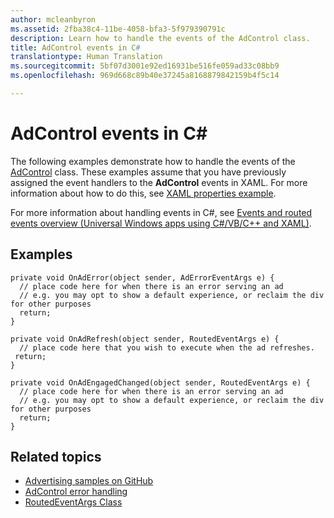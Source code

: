 ```yaml
---
author: mcleanbyron
ms.assetid: 2fba38c4-11be-4058-bfa3-5f979390791c
description: Learn how to handle the events of the AdControl class.
title: AdControl events in C#
translationtype: Human Translation
ms.sourcegitcommit: 5bf07d3001e92ed16931be516fe059ad33c08bb9
ms.openlocfilehash: 969d668c89b40e37245a8168879842159b4f5c14

---
```


# AdControl events in C\# #  




The following examples demonstrate how to handle the events of the [AdControl](https://msdn.microsoft.com/library/windows/apps/microsoft.advertising.winrt.ui.adcontrol.aspx) class. These examples assume that you have previously assigned the event handlers to the **AdControl** events in XAML. For more information about how to do this, see [XAML properties example](xaml-properties-example.md).

For more information about handling events in C#, see [Events and routed events overview (Universal Windows apps using C#/VB/C++ and XAML)](http://msdn.microsoft.com/library/windows/apps/hh758286).

## Examples


``` syntax
private void OnAdError(object sender, AdErrorEventArgs e) {
  // place code here for when there is an error serving an ad
  // e.g. you may opt to show a default experience, or reclaim the div for other purposes
  return;
}

private void OnAdRefresh(object sender, RoutedEventArgs e) {
  // place code here that you wish to execute when the ad refreshes.
 return;
}

private void OnAdEngagedChanged(object sender, RoutedEventArgs e) {
  // place code here for when there is an error serving an ad
  // e.g. you may opt to show a default experience, or reclaim the div for other purposes
  return;
}
```

## Related topics

* [Advertising samples on GitHub](http://aka.ms/githubads)
* [AdControl error handling](adcontrol-error-handling.md)
* [RoutedEventArgs Class](http://msdn.microsoft.com/library/system.windows.routedeventargs.aspx)

 

 



<!--HONumber=Aug16_HO3-->



